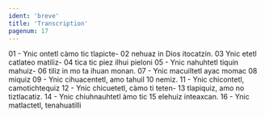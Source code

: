 ```yaml
---
ident: 'breve'
title: 'Transcription'
pagenum: 17
---
```

01  - Ynic ontetl càmo tic tlapicte-
02  nehuaz in Dios itocatzin.
03  Ynic etetl catlateo matiliz-
04  tica tic piez ilhui pieloni
05  - Ynic nahuhtetl tiquin mahuiz-
06  tiliz in mo ta ihuan monan.
07  - Ynic macuiltetl ayac momac
08  miquiz
09  - Ynic cihuacentetl, amo tahuil
10  nemiz.
11  - Ynic chicontetl, camotichtequiz
12  - Ynic chicuetetl, càmo ti teten-
13  tlapiquiz, amo no tiztlacatiz.
14  - Ynic chiuhnauhtetl àmo tic
15  elehuiz inteaxcan.
16  - Ynic matlactetl, tenahuatilli

